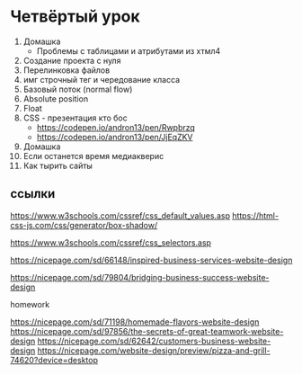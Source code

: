 # Четвёртый урок


1. Домашка
   - Проблемы с таблицами и атрибутами из хтмл4
2. Создание проекта с нуля
3. Перелинковка файлов
4. имг строчный тег и чередование класса
5. Базовый поток (normal flow)
6. Absolute position
7. Float
8. CSS - презентация кто бос
   - https://codepen.io/andron13/pen/Rwpbrzq
   - https://codepen.io/andron13/pen/JjEqZKV
9. Домашка
10. Если останется время медиакверис
11. Как тырить сайты




## ссылки

https://www.w3schools.com/cssref/css_default_values.asp
https://html-css-js.com/css/generator/box-shadow/

https://www.w3schools.com/cssref/css_selectors.asp

https://nicepage.com/sd/66148/inspired-business-services-website-design

https://nicepage.com/sd/79804/bridging-business-success-website-design



homework

https://nicepage.com/sd/71198/homemade-flavors-website-design
https://nicepage.com/sd/97856/the-secrets-of-great-teamwork-website-design
https://nicepage.com/sd/62642/customers-business-website-design
https://nicepage.com/website-design/preview/pizza-and-grill-74620?device=desktop


